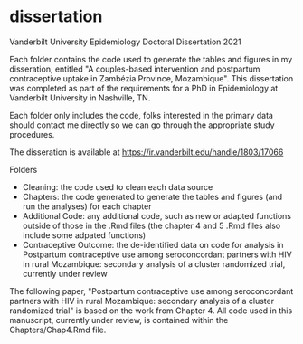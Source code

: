 # dissertation
Vanderbilt University Epidemiology Doctoral Dissertation 2021

Each folder contains the code used to generate the tables and figures in my disseration, entitled "A couples-based intervention and postpartum contraceptive uptake in Zambézia Province, Mozambique". This dissertation was completed as part of the requirements for a PhD in Epidemiology at Vanderbilt University in Nashville, TN.

Each folder only includes the code, folks interested in the primary data should contact me directly so we can go through the appropriate study procedures.

The disseration is available at https://ir.vanderbilt.edu/handle/1803/17066

Folders
- Cleaning: the code used to clean each data source
- Chapters: the code generated to generate the tables and figures (and run the analyses) for each chapter
- Additional Code: any additional code, such as new or adapted functions outside of those in the .Rmd files (the chapter 4 and 5 .Rmd files also include some adpated functions)
- Contraceptive Outcome: the de-identified data on code for analysis in Postpartum contraceptive use among seroconcordant partners with HIV in rural Mozambique: secondary analysis of a cluster randomized trial, currently under review

The following paper, "Postpartum contraceptive use among seroconcordant partners with HIV in rural Mozambique: secondary analysis of a cluster randomized trial" is based on the work from Chapter 4. All code used in this manuscript, currently under review, is contained within the Chapters/Chap4.Rmd file.
